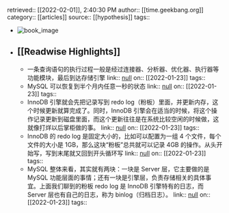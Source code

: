 retrieved:: [[2022-02-01]], 2:40:30 PM
              author:: [[time.geekbang.org]]
              category:: [[articles]]
              source:: [[hypothesis]]
              tags::

- ![book_image](https://readwise-assets.s3.amazonaws.com/static/images/article2.74d541386bbf.png)
- ## [[Readwise Highlights]]
	- 一条查询语句的执行过程一般是经过连接器、分析器、优化器、执行器等功能模块，最后到达存储引擎
	                link:: [null](null)
	                on:: [[2022-01-23]]
	                tags::
	- MySQL 可以恢复到半个月内任意一秒的状态
	                link:: [null](null)
	                on:: [[2022-01-23]]
	                tags::
	- InnoDB 引擎就会先把记录写到 redo log（粉板）里面，并更新内存，这个时候更新就算完成了。同时，InnoDB 引擎会在适当的时候，将这个操作记录更新到磁盘里面，而这个更新往往是在系统比较空闲的时候做，这就像打烊以后掌柜做的事。
	                link:: [null](null)
	                on:: [[2022-01-23]]
	                tags::
	- InnoDB 的 redo log 是固定大小的，比如可以配置为一组 4 个文件，每个文件的大小是 1GB，那么这块“粉板”总共就可以记录 4GB 的操作。从头开始写，写到末尾就又回到开头循环写
	                link:: [null](null)
	                on:: [[2022-01-23]]
	                tags::
	- MySQL 整体来看，其实就有两块：一块是 Server 层，它主要做的是 MySQL 功能层面的事情；还有一块是引擎层，负责存储相关的具体事宜。上面我们聊到的粉板 redo log 是 InnoDB 引擎特有的日志，而 Server 层也有自己的日志，称为 binlog（归档日志）。
	                link:: [null](null)
	                on:: [[2022-01-23]]
	                tags::